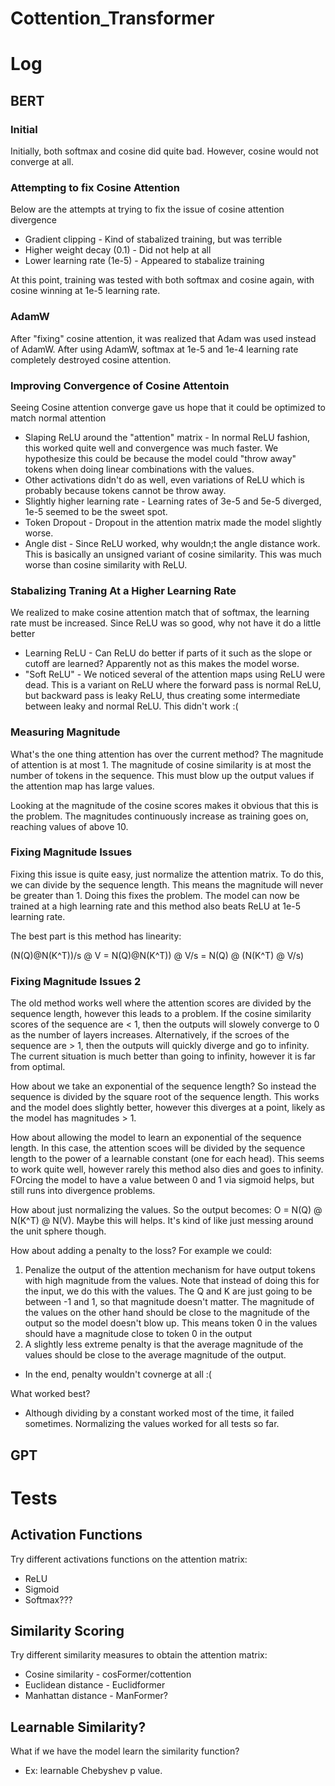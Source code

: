 # Cottention_Transformer




# Log
## BERT
### Initial
Initially, both softmax and cosine did quite bad. However, cosine would not converge at all.

### Attempting to fix Cosine Attention
Below are the attempts at trying to fix the issue of cosine attention divergence
- Gradient clipping - Kind of stabalized training, but was terrible
- Higher weight decay (0.1) - Did not help at all
- Lower learning rate (1e-5) - Appeared to stabalize training

At this point, training was tested with both softmax and cosine again, with cosine winning at 1e-5 learning rate.

### AdamW
After "fixing" cosine attention, it was realized that Adam was used instead of AdamW. After using AdamW, softmax at 1e-5 and 1e-4 learning rate completely destroyed cosine attention.

### Improving Convergence of Cosine Attentoin
Seeing Cosine attention converge gave us hope that it could be optimized to match normal attention
- Slaping ReLU around the "attention" matrix - In normal ReLU fashion, this worked quite well and convergence was much faster. We hypothesize this could be because the model could "throw away" tokens when doing linear combinations with the values.
- Other activations didn't do as well, even variations of ReLU which is probably because tokens cannot be throw away.
- Slightly higher learning rate - Learning rates of 3e-5 and 5e-5 diverged, 1e-5 seemed to be the sweet spot.
- Token Dropout - Dropout in the attention matrix made the model slightly worse.
- Angle dist - Since ReLU worked, why wouldn;t the angle distance work. This is basically an unsigned variant of cosine similarity. This was much worse than cosine similarity with ReLU.

### Stabalizing Traning At a Higher Learning Rate
We realized to make cosine attention match that of softmax, the learning rate must be increased. Since ReLU was so good, why not have it do a little better
- Learning ReLU - Can ReLU do better if parts of it such as the slope or cutoff are learned? Apparently not as this makes the model worse.
- "Soft ReLU" - We noticed several of the attention maps using ReLU were dead. This is a variant on ReLU where the forward pass is normal ReLU, but backward pass is leaky ReLU, thus creating some intermediate between leaky and normal ReLU. This didn't work :(

### Measuring Magnitude
What's the one thing attention has over the current method? The magnitude of attention is at most 1. The magnitude of cosine similarity is at most the number of tokens in the sequence. This must blow up the output values if the attention map has large values.

Looking at the magnitude of the cosine scores makes it obvious that this is the problem. The magnitudes continuously increase as training goes on, reaching values of above 10.

### Fixing Magnitude Issues
Fixing this issue is quite easy, just normalize the attention matrix. To do this, we can divide by the sequence length. This means the magnitude will never be greater than 1. Doing this fixes the problem. The model can now be trained at a high learning rate and this method also beats ReLU at 1e-5 learning rate.

The best part is this method has linearity:

(N(Q)@N(K^T))/s @ V = N(Q)@N(K^T)) @ V/s = N(Q) @ (N(K^T) @ V/s)

### Fixing Magnitude Issues 2
The old method works well where the attention scores are divided by the sequence length, however this leads to a problem. If the cosine similarity scores of the sequence are < 1, then the outputs will slowely converge to 0 as the number of layers increases. Alternatively, if the scroes of the sequence are > 1, then the outputs will quickly diverge and go to infinity. The current situation is much better than going to infinity, however it is far from optimal.

How about we take an exponential of the sequence length? So instead the sequence is divided by the square root of the sequence length. This works and the model does slightly better, however this diverges at a point, likely as the model has magnitudes > 1.

How about allowing the model to learn an exponential of the sequence length. In this case, the attention scoes will be divided by the sequence length to the power of a learnable constant (one for each head). This seems to work quite well, however rarely this method also dies and goes to infinity. FOrcing the model to have a value between 0 and 1 via sigmoid helps, but still runs into divergence problems.

How about just normalizing the values. So the output becomes: O = N(Q) @ N(K^T) @ N(V). Maybe this will helps. It's kind of like just messing around the unit sphere though.

How about adding a penalty to the loss? For example we could:
1. Penalize the output of the attention mechanism for have output tokens with high magnitude from the values. Note that instead of doing this for the input, we do this with the values. The Q and K are just going to be between -1 and 1, so that magnitude doesn't matter. The magnitude of the values on the other hand should be close to the magnitude of the output so the model doesn't blow up. This means token 0 in the values should have a magnitude close to token 0 in the output
2. A slightly less extreme penalty is that the average magnitude of the values should be close to the average magnitude of the output.
- In the end, penalty wouldn't covnerge at all :(

What worked best?
- Although dividing by a constant worked most of the time, it failed sometimes. Normalizing the values worked for all tests so far.



## GPT



# Tests
## Activation Functions
Try different activations functions on the attention matrix:
- ReLU
- Sigmoid
- Softmax???


## Similarity Scoring
Try different similarity measures to obtain the attention matrix:
- Cosine similarity - cosFormer/cottention
- Euclidean distance - Euclidformer
- Manhattan distance - ManFormer?


## Learnable Similarity?
What if we have the model learn the similarity function?
- Ex: learnable Chebyshev p value.
